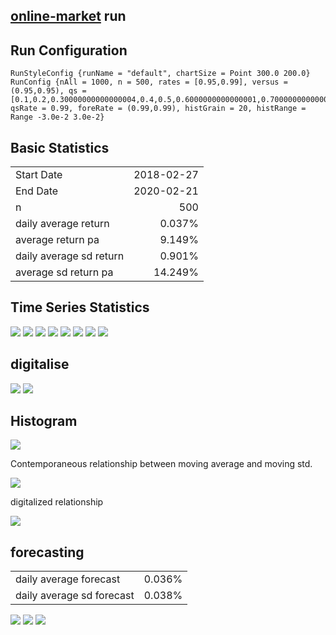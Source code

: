 <head>
    <link rel="stylesheet" href="../../other/lhs.css">
</head>

[online-market](https://tonyday567.github.io/online-market/index.html) run
--------------------------------------------------------------------------

Run Configuration
-----------------

``` {.output .run}
RunStyleConfig {runName = "default", chartSize = Point 300.0 200.0}
RunConfig {nAll = 1000, n = 500, rates = [0.95,0.99], versus = (0.95,0.95), qs = [0.1,0.2,0.30000000000000004,0.4,0.5,0.6000000000000001,0.7000000000000001,0.8,0.9], qsRate = 0.99, foreRate = (0.99,0.99), histGrain = 20, histRange = Range -3.0e-2 3.0e-2}
```

Basic Statistics
----------------

|                         |            |
|:------------------------|-----------:|
| Start Date              |  2018-02-27|
| End Date                |  2020-02-21|
| n                       |         500|
| daily average return    |      0.037%|
| average return pa       |      9.149%|
| daily average sd return |      0.901%|
| average sd return pa    |     14.249%|

Time Series Statistics
----------------------

<img src="ma.svg">

<img src="std.svg">

<img src="mabeta.svg">

<img src="maalpha.svg">

<img src="stdbeta.svg">

<img src="stdalpha.svg">

<img src="quantiles.svg">

<img src="qhist.svg">

digitalise
----------

<img src="digitalise.svg">

<img src="digitcheck.svg">

Histogram
---------

<img src="histogram.svg">

Contemporaneous relationship between moving average and moving std.

<img src="stdvsma.svg">

digitalized relationship

<img src="digitpixel.svg">

forecasting
-----------

|                           |        |
|:--------------------------|-------:|
| daily average forecast    |  0.036%|
| daily average sd forecast |  0.038%|

<img src="histogramf.svg">

<img src="scatterf.svg">

<img src="digitf.svg">
